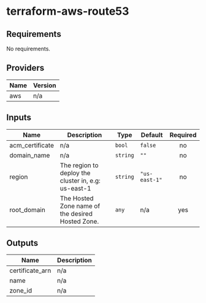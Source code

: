 # terraform-aws-route53

## Requirements

No requirements.

## Providers

| Name | Version |
|------|---------|
| aws | n/a |

## Inputs

| Name | Description | Type | Default | Required |
|------|-------------|------|---------|:--------:|
| acm\_certificate | n/a | `bool` | `false` | no |
| domain\_name | n/a | `string` | `""` | no |
| region | The region to deploy the cluster in, e.g: us-east-1 | `string` | `"us-east-1"` | no |
| root\_domain | The Hosted Zone name of the desired Hosted Zone. | `any` | n/a | yes |

## Outputs

| Name | Description |
|------|-------------|
| certificate\_arn | n/a |
| name | n/a |
| zone\_id | n/a |
